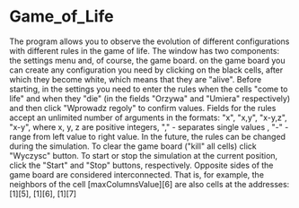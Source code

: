 # Game_of_Life
The program allows you to observe the evolution of different configurations with different rules in the game of life.
The window has two components: the settings menu and, of course, the game board. on the game board you can create any configuration you need by clicking on the black cells, after which they become white, which means that they are "alive". Before starting, in the settings you need to enter the rules when the cells "come to life" and when they "die" (in the fields "Orzywa" and "Umiera" respectively) and then click "Wprowadz regoly" to confirm values. Fields for the rules accept an unlimited number of arguments in the formats: "x", "x,y", "x-y,z", "x-y", where x, y, z are positive integers, "," - separates single values , "-" - range from left value to right value. In the future, the rules can be changed during the simulation.
To clear the game board ("kill" all cells) click "Wyczysc" button.
To start or stop the simulation at the current position, click the "Start" and "Stop" buttons, respectively.
Opposite sides of the game board are considered interconnected. That is, for example, the neighbors of the cell [maxColumnsValue][6] are also cells at the addresses: [1][5], [1][6], [1][7]
